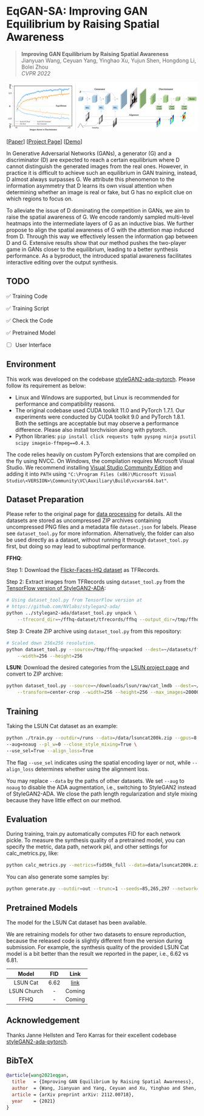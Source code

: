 # EqGAN-SA: Improving GAN Equilibrium by Raising Spatial Awareness

> **Improving GAN Equilibrium by Raising Spatial Awareness** <br>
> Jianyuan Wang, Ceyuan Yang, Yinghao Xu, Yujun Shen, Hongdong Li, Bolei Zhou <br>
> *CVPR 2022*

![image](./docs/assets/teaser_git.png)

[[Paper](https://arxiv.org/pdf/2112.00718.pdf)]
[[Project Page](https://genforce.github.io/eqgan-sa/)]
[[Demo](https://www.youtube.com/watch?v=k7sG4XY5rIc)]

In Generative Adversarial Networks (GANs), a generator (G) and a discriminator (D) are expected to reach a certain equilibrium where D cannot distinguish the generated images from the real ones. However, in practice it is difficult to achieve such an equilibrium in GAN training, instead, D almost always surpasses G. We attribute this phenomenon to the information asymmetry that D learns its own visual attention when determining whether an image is real or fake, but G has no explicit clue on which regions to focus on.

To alleviate the issue of D dominating the competition in GANs, we aim to raise the spatial awareness of G. We encode randomly sampled multi-level heatmaps into the intermediate layers of G as an inductive bias. We further propose to align the spatial awareness of G with the attention map induced from D. Through this way we effectively lessen the information gap between D and G. Extensive results show that our method pushes the two-player game in GANs closer to the equilibrium, leading to a better synthesis performance. As a byproduct, the introduced spatial awareness facilitates interactive editing over the output synthesis.  </div>

## TODO

:white_check_mark: Training Code

:white_check_mark: Training Script

:white_check_mark: Check the Code 

:white_check_mark: Pretrained Model

- [ ] User Interface


## Environment

This work was developed on the codebase [styleGAN2-ada-pytorch](https://github.com/NVlabs/stylegan2-ada-pytorch). Please follow its requirement as below:

* Linux and Windows are supported, but Linux is recommended for performance and compatibility reasons.
* The original codebase used CUDA toolkit 11.0 and PyTorch 1.7.1. Our experiments were conducted by CUDA toolkit 9.0 and PyTorch 1.8.1. Both the settings are acceptable but may observe a performance difference. Please also install torchvision along with pytorch.
* Python libraries: `pip install click requests tqdm pyspng ninja psutil scipy imageio-ffmpeg==0.4.3`. 

The code relies heavily on custom PyTorch extensions that are compiled on the fly using NVCC. On Windows, the compilation requires Microsoft Visual Studio. We recommend installing [Visual Studio Community Edition](https://visualstudio.microsoft.com/vs/) and adding it into `PATH` using `"C:\Program Files (x86)\Microsoft Visual Studio\<VERSION>\Community\VC\Auxiliary\Build\vcvars64.bat"`.


## Dataset Preparation

Please refer to the original page for [data processing](https://github.com/NVlabs/stylegan2-ada-pytorch#preparing-datasets) for details. 
All the datasets are stored as uncompressed ZIP archives containing uncompressed PNG files and a metadata file `dataset.json` for labels. Please see `dataset_tool.py` for more information. Alternatively, the folder can also be used directly as a dataset, without running it through `dataset_tool.py` first, but doing so may lead to suboptimal performance.

**FFHQ**:

Step 1: Download the [Flickr-Faces-HQ dataset](https://github.com/NVlabs/ffhq-dataset) as TFRecords.

Step 2: Extract images from TFRecords using `dataset_tool.py` from the [TensorFlow version of StyleGAN2-ADA](https://github.com/NVlabs/stylegan2-ada/):

```.bash
# Using dataset_tool.py from TensorFlow version at
# https://github.com/NVlabs/stylegan2-ada/
python ../stylegan2-ada/dataset_tool.py unpack \
    --tfrecord_dir=~/ffhq-dataset/tfrecords/ffhq --output_dir=/tmp/ffhq-unpacked
```

Step 3: Create ZIP archive using `dataset_tool.py` from this repository:

```.bash
# Scaled down 256x256 resolution.
python dataset_tool.py --source=/tmp/ffhq-unpacked --dest=~/datasets/ffhq256x256.zip \
    --width=256 --height=256
```


**LSUN**: Download the desired categories from the [LSUN project page](https://www.yf.io/p/lsun/) and convert to ZIP archive:

```.bash
python dataset_tool.py --source=~/downloads/lsun/raw/cat_lmdb --dest=~/datasets/lsuncat200k.zip \
    --transform=center-crop --width=256 --height=256 --max_images=200000
```

## Training

Taking the LSUN Cat dataset as an example: 

```.bash
python ./train.py --outdir=/runs --data=/data/lsuncat200k.zip --gpus=8 --cfg=paper256 \
--aug=noaug --pl_w=0 --close_style_mixing=True \
--use_sel=True --align_loss=True 
```

The flag `--use_sel` indicates using the spatial encoding layer or not, while `--align_loss` determines whether using the alignment loss.

You may replace `--data` by the paths of other datasets. We set `--aug` to `noaug` to disable the ADA augmentation, i.e., switching to StyleGAN2 instead of StyleGAN2-ADA. We close the path length regularization and style mixing because they have little effect on our method.

## Evaluation

During training, train.py automatically computes FID for each network pickle. To measure the synthesis quality of a pretrained model, you can specify the metric, data path, network pkl, and other settings for calc_metrics.py, like:
```.bash
python calc_metrics.py --metrics=fid50k_full --data=data/lsuncat200k.zip --network=ckpt/cat.pkl
```

You can also generate some samples by:
```.bash
python generate.py --outdir=out --trunc=1 --seeds=85,265,297 --network=ckpt/cat.pkl
```

## Pretrained Models

The model for the LSUN Cat dataset has been available. 

We are retraining models for other two datasets to ensure reproduction, because the released code is slightly different from the version during submission. For example, the synthesis quality of the provided LSUN Cat model is a bit better than the result we reported in the paper, i.e., 6.62 vs 6.81.

| Model | FID | Link 
| :------: | :------: | :--------: 
| LSUN Cat    | 6.62     | [link](https://www.dropbox.com/s/ajuk1gqty0hcfk0/cat.pkl?dl=0) 
| LSUN Church    |   -  | Coming  
| FFHQ   |   -   | Coming  


## Acknowledgement

Thanks Janne Hellsten and Tero Karras for their excellent codebase [styleGAN2-ada-pytorch](https://github.com/NVlabs/stylegan2-ada-pytorch).


## BibTeX

```bibtex
@article{wang2021eqgan,
  title   = {Improving GAN Equilibrium by Raising Spatial Awareness},
  author  = {Wang, Jianyuan and Yang, Ceyuan and Xu, Yinghao and Shen, Yujun and Li, Hongdong and Zhou, Bolei},
  article = {arXiv preprint arXiv: 2112.00718},
  year    = {2021}
}
```
